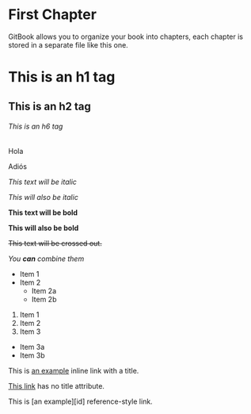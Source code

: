 # First Chapter

GitBook allows you to organize your book into chapters, each chapter is stored in a separate file like this one.

# This is an h1 tag 
## This is an h2 tag 
###### This is an h6 tag 

Hola

Adiós

*This text will be italic* 

_This will also be italic_ 

**This text will be bold** 

__This will also be bold__ 

~~This text will be crossed out.~~ 

_You **can** combine them_ 

* Item 1 
* Item 2 
   * Item 2a 
   * Item 2b 

1. Item 1 
2. Item 2 
3. Item 3 
 * Item 3a 
 * Item 3b 
 
 This is [an example](http://example.com/ "Title") inline link with a title. 
 
 [This link](http://example.net/) has no title attribute. 
 
 This is [an example][id] reference-style link. 
 
 